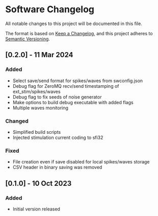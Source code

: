 # Software Changelog
All notable changes to this project will be documented in this file.

The format is based on [Keep a Changelog](https://keepachangelog.com/en/1.0.0/),
and this project adheres to [Semantic Versioning](https://semver.org/spec/v2.0.0.html).

<!-- 
### Added
### Changed
### Fixed
### Removed 
-->

## [0.2.0] - 11 Mar 2024
### Added
- Select save/send format for spikes/waves from swconfig.json
- Debug flag for ZeroMQ recv/send timestamping of ext_stim/spikes/waves
- Debug flag to fix seeds of noise generator
- Make options to build debug executable with added flags
- Multiple waves monitoring
### Changed
- Simplified build scripts
- Injected stimulation current coding to sfi32
### Fixed
- File creation even if save disabled for local spikes/waves storage
- CSV header in binary saving was removed

## [0.1.0] - 10 Oct 2023
### Added
- Initial version released
